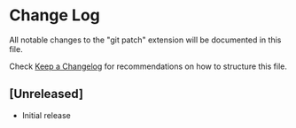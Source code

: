 # Change Log
All notable changes to the "git patch" extension will be documented in this file.

Check [Keep a Changelog](http://keepachangelog.com/) for recommendations on how to structure this file.

## [Unreleased]
- Initial release